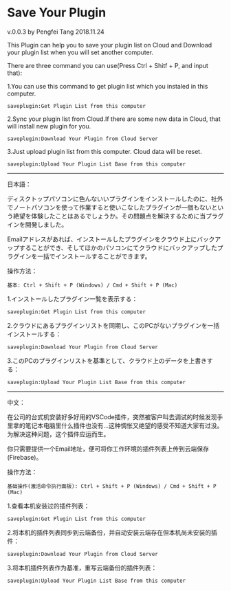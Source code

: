 # Save Your Plugin

v.0.0.3 by Pengfei Tang 2018.11.24

This Plugin can help you to save your plugin list on Cloud and Download your plugin list when you will set another computer.

There are three command you can use(Press Ctrl + Shitf + P, and input that):

1.You can use this command to get plugin list which you instaled in this computer.

    saveplugin:Get Plugin List from this computer

2.Sync your plugin list from Cloud.If there are some new data in Cloud, that will install new plugin for you.

    saveplugin:Download Your Plugin from Cloud Server

3.Just upload plugin list from this computer. Cloud data will be reset. 

    saveplugin:Upload Your Plugin List Base from this computer

-----------------------------
日本語：

ディスクトップパソコンに色んないいプラグインをインストールしたのに、社外でノートパソコンを使って作業すると使いこなしたプラグインが一個もないという絶望を体験したことはあるでしょうか。その問題点を解決するために当プラグインを開発しました。

Emailアドレスがあれば、インストールしたプラグインをクラウド上にバックアップすることができ、そしてほかのパソコンにてクラウドにバックアップしたプラグインを一括でインストールすることができます。

操作方法：

    基本: Ctrl + Shift + P (Windows) / Cmd + Shift + P (Mac)

1.インストールしたプラグイン一覧を表示する：

    saveplugin:Get Plugin List from this computer

2.クラウドにあるプラグインリストを同期し、このPCがないプラグインを一括インストールする：

    saveplugin:Download Your Plugin from Cloud Server

3.このPCのプラグインリストを基準として、クラウド上のデータを上書きする：

    saveplugin:Upload Your Plugin List Base from this computer

----------------------------

中文：

在公司的台式机安装好多好用的VSCode插件，突然被客户叫去调试的时候发现手里拿的笔记本电脑里什么插件也没有...这种惆怅又绝望的感受不知道大家有过没。为解决这种问题，这个插件应运而生。

你只需要提供一个Email地址，便可将你工作环境的插件列表上传到云端保存(Firebase)。

操作方法：

    基础操作(激活命令执行面板): Ctrl + Shift + P (Windows) / Cmd + Shift + P (Mac)

1.查看本机安装过的插件列表：

    saveplugin:Get Plugin List from this computer

2.将本机的插件列表同步到云端备份，并自动安装云端存在但本机尚未安装的插件：

    saveplugin:Download Your Plugin from Cloud Server

3.将本机插件列表作为基准，重写云端备份的插件列表：

    saveplugin:Upload Your Plugin List Base from this computer
